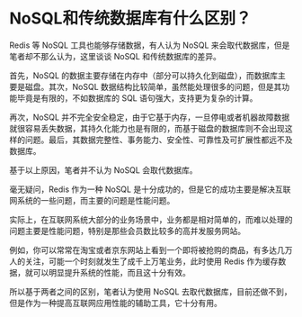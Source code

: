 # NoSQL和传统数据库有什么区别？

Redis 等 NoSQL 工具也能够存储数据，有人认为 NoSQL 来会取代数据库，但是笔者却不那么认为，这里谈谈 NoSQL 和传统数据库的差异。

首先，NoSQL 的数据主要存储在内存中（部分可以持久化到磁盘），而数据库主要是磁盘。其次，NoSQL 数据结构比较简单，虽然能处理很多的问题，但是其功能毕竟是有限的，不如数据库的 SQL 语句强大，支持更为复杂的计算。

再次，NoSQL 并不完全安全稳定，由于它基于内存，一旦停电或者机器故障数据就很容易丢失数据，其持久化能力也是有限的，而基于磁盘的数据库则不会出现这样的问题。最后，其数据完整性、事务能力、安全性、可靠性及可扩展性都远不及数据库。

基于以上原因，笔者并不认为 NoSQL 会取代数据库。

毫无疑问，Redis 作为一种 NoSQL 是十分成功的，但是它的成功主要是解决互联网系统的一些问题，而主要的问题是性能问题。

实际上，在互联网系统大部分的业务场景中，业务都是相对简单的，而难以处理的问题主要是性能问题，特别是那些会员数比较多的高并发服务网站。

例如，你可以常常在淘宝或者京东网站上看到一个即将被抢购的商品，有多达几万人的关注，可能一个时刻就发生了成千上万笔业务，此时使用 Redis 作为缓存数据，就可以明显提升系统的性能，而且这十分有效。

所以基于两者之间的区别，笔者认为使用 NoSQL 去取代数据库，目前还做不到，但是作为一种提高互联网应用性能的辅助工具，它十分有用。

